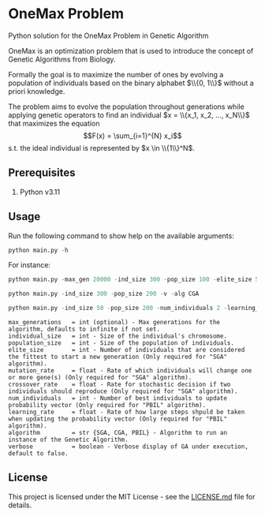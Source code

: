 # OneMax Problem

Python solution for the OneMax Problem in Genetic Algorithm

OneMax is an optimization problem that is used to introduce the concept of Genetic Algorithms from Biology.

Formally the goal is to maximize the number of ones by evolving a population of individuals based on the binary alphabet $\\{0, 1\\}$ without a priori knowledge.

The problem aims to evolve the population throughout generations while applying genetic operators to find an individual $x = \\{x_1, x_2, ..., x_N\\}$ that maximizes the equation $$F(x) = \sum_{i=1}^{N} x_i$$ s.t. the ideal individual is represented by $x \in \\{1\\}^N$.

## Prerequisites

1. Python v3.11

## Usage

Run the following command to show help on the available arguments:

```python
python main.py -h
```

For instance:

```python
python main.py -max_gen 20000 -ind_size 300 -pop_size 100 -elite_size 5 -mut_rate 0.01 -cross_rate 0.85 -alg SGA
```

```python
python main.py -ind_size 300 -pop_size 200 -v -alg CGA
```

```python
python main.py -ind_size 50 -pop_size 200 -num_individuals 2 -learning_rate 0.005 -v -alg PBIL
```

```
max_generations   = int (optional) - Max generations for the algorithm, defaults to infinite if not set.
individual_size   = int - Size of the individual's chromosome.
population_size   = int - Size of the population of individuals.
elite_size        = int - Number of individuals that are considered the fittest to start a new generation (Only required for "SGA" algorithm).
mutation_rate     = float - Rate of which individuals will change one or more gene(s) (Only required for "SGA" algorithm).
crossover_rate    = float - Rate for stochastic decision if two individuals should reproduce (Only required for "SGA" algorithm).
num_individuals   = int - Number of best individuals to update probability vector (Only required for "PBIL" algorithm).
learning_rate     = float - Rate of how large steps shpuld be taken when updating the probability vector (Only required for "PBIL" algorithm).
algorithm         = str {SGA, CGA, PBIL} - Algorithm to run an instance of the Genetic Algorithm.
verbose           = boolean - Verbose display of GA under execution, default to false.
```

## License

This project is licensed under the MIT License - see the [LICENSE.md](LICENSE.md) file for details.